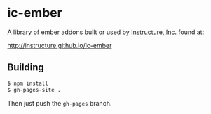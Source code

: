 ic-ember
========

A library of ember addons built or used by [Instructure, Inc.][inst]
found at:

http://instructure.github.io/ic-ember

Building
--------

```sh
$ npm install
$ gh-pages-site .
```

Then just push the `gh-pages` branch.


  [inst]:http://instructure.com

